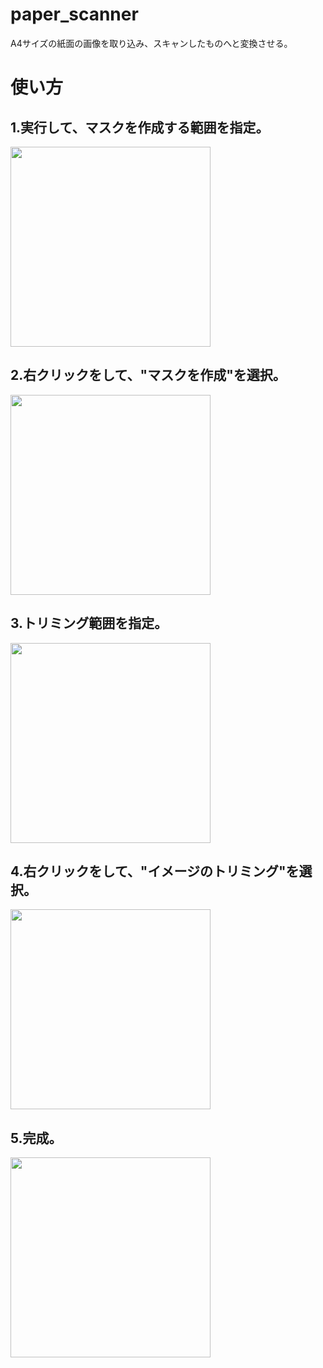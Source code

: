 # paper_scanner
A4サイズの紙面の画像を取り込み、スキャンしたものへと変換させる。
# 使い方

## 1.実行して、マスクを作成する範囲を指定。
<img src="https://user-images.githubusercontent.com/56100173/78098382-e3054800-7419-11ea-91ba-0e8a39a2a757.jpg" width="320px">

## 2.右クリックをして、"マスクを作成"を選択。
<img src="https://user-images.githubusercontent.com/56100173/78098786-f82ea680-741a-11ea-8338-d3316601592d.jpg" width="320px">

## 3.トリミング範囲を指定。
<img src="https://user-images.githubusercontent.com/56100173/78098856-2f9d5300-741b-11ea-86fe-207941013755.jpg" width="320px">

## 4.右クリックをして、"イメージのトリミング"を選択。
<img src="https://user-images.githubusercontent.com/56100173/78098940-6d01e080-741b-11ea-9c88-0a634b219592.jpg" width="320px">

## 5.完成。
<img src="https://user-images.githubusercontent.com/56100173/78099066-c538e280-741b-11ea-9403-235ca5a9c7bb.jpg" width="320px">
